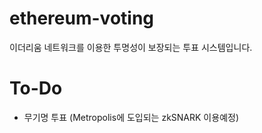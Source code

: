 # ethereum-voting  
이더리움 네트워크를 이용한 투명성이 보장되는 투표 시스템입니다.
# To-Do
* 무기명 투표 (Metropolis에 도입되는 zkSNARK 이용예정)